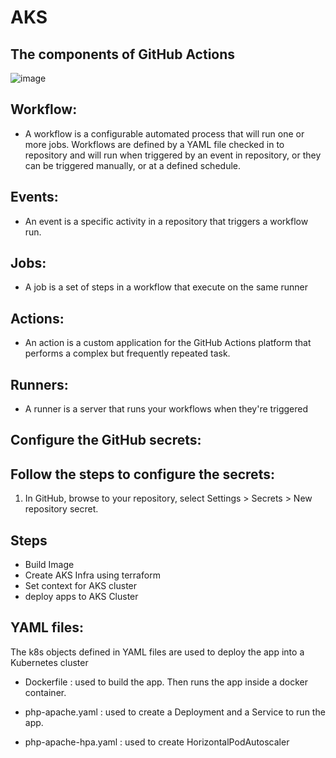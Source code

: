 # AKS

## The components of GitHub Actions
![image](https://user-images.githubusercontent.com/90510921/175289232-81f4f9a7-d9fe-4e99-ad72-6f5846301d1f.png)


## Workflow:
- A workflow is a configurable automated process that will run one or more jobs. Workflows are defined by a YAML file checked in to repository and will run when triggered by an event in repository, or they can be triggered manually, or at a defined schedule.

## Events:
- An event is a specific activity in a repository that triggers a workflow run.

## Jobs:
- A job is a set of steps in a workflow that execute on the same runner

## Actions:
- An action is a custom application for the GitHub Actions platform that performs a complex but frequently repeated task.

## Runners:
- A runner is a server that runs your workflows when they're triggered


## Configure the GitHub secrets:
## Follow the steps to configure the secrets:
1. In GitHub, browse to your repository, select Settings > Secrets > New repository secret.

## Steps 

- Build Image
- Create AKS Infra using terraform
- Set context for AKS cluster
- deploy apps to AKS Cluster

## YAML files:
  The k8s objects defined in YAML files are used to deploy the app into a Kubernetes cluster

- Dockerfile :  used to build the app. Then runs the app inside a docker container.

- php-apache.yaml : used to create a Deployment and a Service to run the app.

- php-apache-hpa.yaml : used to create HorizontalPodAutoscaler

